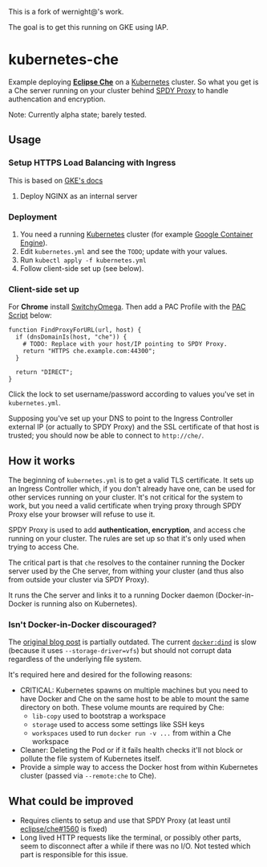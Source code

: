 This is a fork of wernight@'s work.

The goal is to get this running on GKE using IAP.

kubernetes-che
==============

Example deploying **[Eclipse Che](https://github.com/eclipse/che/)** on a [Kubernetes](http://kubernetes.io/) cluster.
So what you get is a Che server running on your cluster behind [SPDY Proxy](https://github.com/igrigorik/node-spdyproxy) to handle authencation and encryption.

Note: Currently alpha state; barely tested.


Usage
-----

### Setup HTTPS Load Balancing with Ingress

This is based on [GKE's docs](https://cloud.google.com/container-engine/docs/tutorials/http-balancer)

1. Deploy NGINX as an internal server



### Deployment

 1. You need a running [Kubernetes](http://kubernetes.io/) cluster (for example [Google Container Engine](https://cloud.google.com/container-engine/)).
 2. Edit `kubernetes.yml` and see the `TODO`; update with your values.
 3. Run `kubectl apply -f kubernetes.yml`
 4. Follow client-side set up (see below).

### Client-side set up

For **Chrome** install [SwitchyOmega](https://chrome.google.com/webstore/detail/proxy-switchyomega/padekgcemlokbadohgkifijomclgjgif).
Then add a PAC Profile with the [PAC Script](https://en.wikipedia.org/wiki/Proxy_auto-config) below:

    function FindProxyForURL(url, host) {
      if (dnsDomainIs(host, "che")) {
        # TODO: Replace with your host/IP pointing to SPDY Proxy.
        return "HTTPS che.example.com:44300";
      }

      return "DIRECT";
    }

Click the lock to set username/password according to values you've set in `kubernetes.yml`.

Supposing you've set up your DNS to point to the Ingress Controller external IP
(or actually to SPDY Proxy) and the SSL certificate of that host is trusted;
you should now be able to connect to `http://che/`.


How it works
------------

The beginning of `kubernetes.yml` is to get a valid TLS certificate. It sets up an Ingress Controller
which, if you don't already have one, can be used for other services running on your cluster.
It's not critical for the system to work, but you need a valid certificate when trying proxy through
SPDY Proxy else your browser will refuse to use it.

SPDY Proxy is used to add **authentication, encryption**, and access che running on your cluster.
The rules are set up so that it's only used when trying to access Che.

The critical part is that `che` resolves to the container running the Docker server used by the Che server,
from withing your cluster (and thus also from outside your cluster via SPDY Proxy).

It runs the Che server and links it to a running Docker daemon (Docker-in-Docker is running also on Kubernetes).

### Isn't Docker-in-Docker discouraged?

The [original blog post](https://jpetazzo.github.io/2015/09/03/do-not-use-docker-in-docker-for-ci/) is partially outdated. The current [`docker:dind`](https://hub.docker.com/_/docker) is slow (because it uses `--storage-driver=vfs`) but should not corrupt data regardless of the underlying file system.

It's required here and desired for the following reasons:

  * CRITICAL: Kubernetes spawns on multiple machines but you need to have Docker and Che on the same host to be able to mount the same directory on both. These volume mounts are required by Che:
       - `lib-copy` used to bootstrap a workspace
       - `storage` used to access some settings like SSH keys
       - `workspaces` used to run `docker run -v ...` from within a Che workspace
  * Cleaner: Deleting the Pod or if it fails health checks it'll not block or pollute the file system of Kubernetes itself.
  * Provide a simple way to access the Docker host from within Kubernetes cluster (passed via `--remote:che` to Che).

What could be improved
----------------------

 * Requires clients to setup and use that SPDY Proxy (at least until [eclipse/che#1560](https://github.com/eclipse/che/issues/1560) is fixed)
 * Long lived HTTP requests like the terminal, or possibly other parts, seem to disconnect after a while if there was no I/O. Not tested which part is responsible for this issue.
